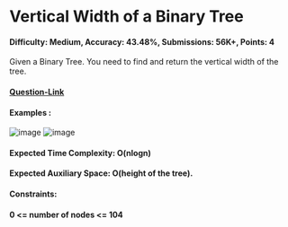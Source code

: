 # Vertical Width of a Binary Tree
#### Difficulty: Medium, Accuracy: 43.48%, Submissions: 56K+, Points: 4
Given a Binary Tree. You need to find and return the vertical width of the tree.

#### [Question-Link](https://www.geeksforgeeks.org/problems/vertical-width-of-a-binary-tree/1)

#### Examples :
![image](https://github.com/Yashwanth137/GFG-Potd/assets/75321458/ad247e4d-5045-44da-bd99-3b11b7b5ed60)
![image](https://github.com/Yashwanth137/GFG-Potd/assets/75321458/bd68b35e-cd04-4658-b029-452d09ddb5cd)

#### Expected Time Complexity: O(nlogn)
#### Expected Auxiliary Space: O(height of the tree).

#### Constraints:
#### 0 <= number of nodes <= 104
